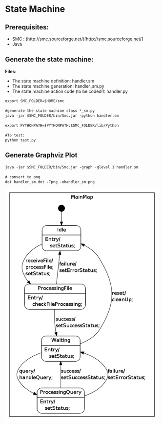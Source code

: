 State Machine
=============

Prerequisites:
--------------

-	SMC : (http://smc.sourceforge.net/)[http://smc.sourceforge.net/]
-	Java 

Generate the state machine:
--------------

**Files**:
- The state machine definition: handler.sm
- The state machine generation: handler_sm.py
- The state machine action code (to be coded!): handler.py

```
export SMC_FOLDER=$HOME/smc

#generate the state machine class *_sm.py
java -jar $SMC_FOLDER/bin/Smc.jar -python handler.sm

export PYTHONPATH=$PYTHONPATH:$SMC_FOLDER/lib/Python

#To test:
python test.py

```

Generate Graphviz Plot
-----------

```
java -jar $SMC_FOLDER/bin/Smc.jar -graph -glevel 1 handler.sm

# convert to png
dot handler_sm.dot -Tpng -ohandler_sm.png

```

![Bilby Stampede](handler_sm.png)

 